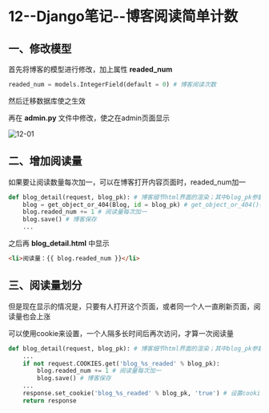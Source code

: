 # 12--Django笔记--博客阅读简单计数

## 一、修改模型

首先将博客的模型进行修改，加上属性 **readed_num** 

```python
readed_num = models.IntegerField(default = 0) # 博客阅读次数
```

然后迁移数据库使之生效

再在 **admin.py** 文件中修改，使之在admin页面显示

![12-01](https://img-blog.csdnimg.cn/20210704121928861.png#pic_center)


## 二、增加阅读量

如果要让阅读数量每次加一，可以在博客打开内容页面时，readed_num加一

```python
def blog_detail(request, blog_pk): # 博客细节html界面的渲染；其中blog_pk参数为博客编号(pk意思为外键)
    blog = get_object_or_404(Blog, id = blog_pk) # get_object_or_404()在无法取到object的时候返回404界面
    blog.readed_num += 1 # 阅读量每次加一
    blog.save() # 博客保存
	...
```

之后再 **blog_detail.html** 中显示

```html
<li>阅读量：{{ blog.readed_num }}</li>
```

## 三、阅读量划分

但是现在显示的情况是，只要有人打开这个页面，或者同一个人一直刷新页面，阅读量也会上涨

可以使用cookie来设置，一个人隔多长时间后再次访问，才算一次阅读量

```python
def blog_detail(request, blog_pk): # 博客细节html界面的渲染；其中blog_pk参数为博客编号(pk意思为外键)
    ...
    if not request.COOKIES.get('blog_%s_readed' % blog_pk):
        blog.readed_num += 1 # 阅读量每次加一
        blog.save() # 博客保存
	...
    response.set_cookie('blog_%s_readed' % blog_pk, 'true') # 设置cookies
    return response
```